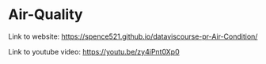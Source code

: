 # Air-Quality

Link to website: https://spence521.github.io/dataviscourse-pr-Air-Condition/

Link to youtube video: https://youtu.be/zy4iPnt0Xp0